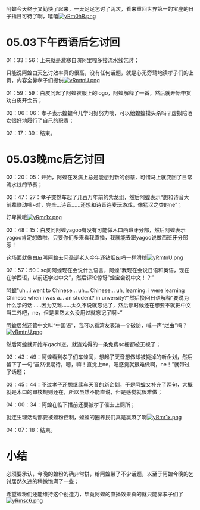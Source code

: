 阿蝗今天终于又勤快了起来，一天足足乞讨了两次，看来重回世界第一的宝座的日子指日可待了啊，嘻嘻[![yRm0hR.png](https://z3.ax1x.com/2021/02/18/yRm0hR.png)](https://imgtu.com/i/yRm0hR)

# 05.03下午西语后乞讨回

01：33：56：上来就是激寒自演阿里嘎多接流水线乞讨；

只能说阿蝗白天乞讨效率真的很高，没有任何话题，就是心无旁骛地读孝子们的上贡，内容全靠孝子们提供[![yRmtnU.png](https://z3.ax1x.com/2021/02/18/yRmtnU.png)](https://imgtu.com/i/yRmtnU)

01：59：59：白皮问起了阿蝗衣服上的logo，阿蝗解释了一番，然后就开始带货劝白皮开会员；

02：06：06：孝子表示蝗蝗今儿学习好努力噢，可以给蝗蝗摸头杀吗？虚拟陪酒女很好地履行了自己的职责；

02：17：39：结束。

# 05.03晚mc后乞讨回

02：20：05：开始，阿蝗在发病上总是能想到新的创意，可惜马上就变回了日常流水线的节奏；

02：47：27：孝子突然车起了几百万年前的紫龙组，然后阿蝗表示“想和诗音大前辈联动噢~对，完全…诗音……还想和诗音连麦玩游戏，像猛汉之类的ne”；

好卑微哦[![yRmr1x.png](https://z3.ax1x.com/2021/02/18/yRmr1x.png)](https://imgtu.com/i/yRmr1x)

02：48：15：白皮问阿蝗yagoo有没有可能做木口西班牙分部，然后阿蝗表示yagoo肯定想做啦，只要你们多来看我直播，我就能去跟yagoo说做西班牙分部惹！

这场面就像白皮叫阿蝗去问圣诞老人今年还钻烟囱吗一样滑稽[![yRmtnU.png](https://z3.ax1x.com/2021/02/18/yRmtnU.png)](https://imgtu.com/i/yRmtnU)

02：57：50：sc问阿蝗现在会说什么语言，阿蝗“我现在会说日语和英语，现在在学西语，以前还学过中文”，然后评论惊讶”蝗宝会说中文！？”

阿蝗"uh...i went to Chinese... uh... Chinese... uh, learning. i were learning Chinese when i was a... an student? in unversity?"然后换回日语解释“要说为什么学的话……因为又难……太久不说就忘记了，然后那时候还在想要不就把中文当二外吧，ne，但是果然太久没用过就忘记了啊~”

阿蝗居然还管中文叫“中国语”，我可以看湾友表演一个破防，喊一声“烂虫”吗？[![yRmtnU.png](https://z3.ax1x.com/2021/02/18/yRmtnU.png)](https://imgtu.com/i/yRmtnU)

然后阿蝗就开始车gachi恋，就连难得的一条免费sc梗都被无视了；

03：43：49：阿蝗看到孝子们车蝗闻，想起了天音想做却被毙掉的新企划，然后留下了一句“虽然很期待，嗯，嘛！直觉上ne，嗯感觉就很难做啊，ne！”就带过了话题；

03：45：44：不过孝子还想继续车天音的新企划，于是阿蝗又补充了两句，大概就是木口的审核规则还在，所以虽然不能直说，但是感觉就很难做；

04：00：34：阿蝗在临下播前还要被孝子催去上厕所；

就连生理活动都要被蝗粉控制，蝗蝗的圈养民们真是赢麻了啊[![yRmr1x.png](https://z3.ax1x.com/2021/02/18/yRmr1x.png)](https://imgtu.com/i/yRmr1x)

04：07：18：结束。

# 小结

必须要承认，今晚的蝗粉的确非常拼，给阿蝗带了不少话题，以至于阿蝗今晚的乞讨居然久违的稍微饱满了一些；

希望蝗粉们还能维持这个创造力，毕竟阿蝗的直播效果真的就只能靠孝子们了[![yRmsc6.png](https://z3.ax1x.com/2021/02/18/yRmsc6.png)](https://imgtu.com/i/yRmsc6)